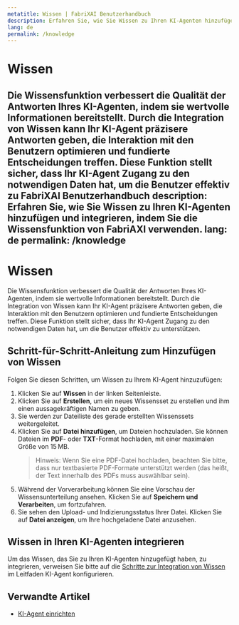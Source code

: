 ```yaml
---
metatitle: Wissen | FabriXAI Benutzerhandbuch
description: Erfahren Sie, wie Sie Wissen zu Ihren KI-Agenten hinzufügen und integrieren, indem Sie die Wissensfunktion von FabriAXI verwenden.
lang: de
permalink: /knowledge
---
```


# Wissen

Die Wissensfunktion verbessert die Qualität der Antworten Ihres KI-Agenten, indem sie wertvolle Informationen bereitstellt. Durch die Integration von Wissen kann Ihr KI-Agent präzisere Antworten geben, die Interaktion mit den Benutzern optimieren und fundierte Entscheidungen treffen. Diese Funktion stellt sicher, dass Ihr KI-Agent Zugang zu den notwendigen Daten hat, um die Benutzer effektiv zu FabriXAI Benutzerhandbuch
description: Erfahren Sie, wie Sie Wissen zu Ihren KI-Agenten hinzufügen und integrieren, indem Sie die Wissensfunktion von FabriAXI verwenden.
lang: de
permalink: /knowledge
---

# Wissen

Die Wissensfunktion verbessert die Qualität der Antworten Ihres KI-Agenten, indem sie wertvolle Informationen bereitstellt. Durch die Integration von Wissen kann Ihr KI-Agent präzisere Antworten geben, die Interaktion mit den Benutzern optimieren und fundierte Entscheidungen treffen. Diese Funktion stellt sicher, dass Ihr KI-Agent Zugang zu den notwendigen Daten hat, um die Benutzer effektiv zu unterstützen.

## Schritt-für-Schritt-Anleitung zum Hinzufügen von Wissen

Folgen Sie diesen Schritten, um Wissen zu Ihrem KI-Agent hinzuzufügen:

1. Klicken Sie auf **Wissen** in der linken Seitenleiste.
2. Klicken Sie auf **Erstellen**, um ein neues Wissensset zu erstellen und ihm einen aussagekräftigen Namen zu geben.
3. Sie werden zur Dateiliste des gerade erstellten Wissenssets weitergeleitet.
4. Klicken Sie auf **Datei hinzufügen**, um Dateien hochzuladen. Sie können Dateien im **PDF**- oder **TXT**-Format hochladen, mit einer maximalen Größe von 15 MB.
   > Hinweis: Wenn Sie eine PDF-Datei hochladen, beachten Sie bitte, dass nur textbasierte PDF-Formate unterstützt werden (das heißt, der Text innerhalb des PDFs muss auswählbar sein).
5. Während der Vorverarbeitung können Sie eine Vorschau der Wissensunterteilung ansehen. Klicken Sie auf **Speichern und Verarbeiten**, um fortzufahren.
6. Sie sehen den Upload- und Indizierungsstatus Ihrer Datei. Klicken Sie auf **Datei anzeigen**, um Ihre hochgeladene Datei anzusehen.

## Wissen in Ihren KI-Agenten integrieren

Um das Wissen, das Sie zu Ihren KI-Agenten hinzugefügt haben, zu integrieren, verweisen Sie bitte auf die [Schritte zur Integration von Wissen](/de-de/configure-ai-agent/#knowledge) im Leitfaden KI-Agent konfigurieren.

## Verwandte Artikel
- [KI-Agent einrichten](/en-us/configure-ai-agent/)
